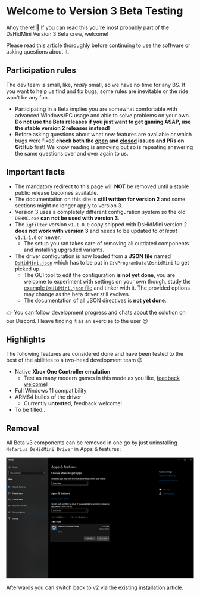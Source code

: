 # Welcome to Version 3 Beta Testing

Ahoy there! 👋 If you can read this you're most probably part of the DsHidMini Version 3 Beta crew, welcome!

Please read this article thoroughly before continuing to use the software or asking questions about it.

## Participation rules

The dev team is small, like, *really* small, so we have no time for any BS. If you want to help us find and fix bugs, some rules are inevitable or the ride won't be any fun.

- Participating in a Beta implies you are somewhat comfortable with advanced Windows/PC usage and able to solve problems on your own. **Do not use the Beta releases if you just want to get gaming ASAP, use the stable version 2 releases instead!**
- Before asking questions about what new features are available or which bugs were fixed **check both the [open](https://github.com/nefarius/DsHidMini/milestone/7) and [closed](https://github.com/nefarius/DsHidMini/milestone/7?closed=1) issues and PRs on GitHub** first! We know reading is annoying but so is repeating answering the same questions over and over again to us.

## Important facts

- The mandatory redirect to this page will **NOT** be removed until a stable public release becomes available.
- The documentation on this site is **still written for version 2** and some sections might no longer apply to version 3.
- Version 3 uses a completely different configuration system so the old `DSHMC.exe` **can not be used with version 3**.
- The `igfilter` version `v1.1.0.0` copy shipped with DsHidMini version 2 **does not work with version 3** and needs to be updated to *at least* `v1.1.1.0` or newer.
    - The setup you ran takes care of removing all outdated components and installing upgraded variants.
- The driver configuration is now loaded from a **JSON file** named [`DsHidMini.json`](https://github.com/nefarius/DsHidMini/blob/master/sys/DsHidMini.json) which has to be put in `C:\ProgramData\DsHidMini` to get picked up.
    - The GUI tool to edit the configuration **is not yet done**, you are welcome to experiment with settings on your own though, study the [example `DsHidMini.json` file](https://github.com/nefarius/DsHidMini/blob/master/sys/DsHidMini.json) and tinker with it. The provided options may change as the beta driver still evolves.
    - The documentation of all JSON directives is **not yet done**.

👉 You can follow development progress and chats about the solution on our Discord. I leave finding it as an exercise to the user 😉

## Highlights

The following features are considered done and have been tested to the best of the abilities to a two-head development team 😉

- Native **Xbox One Controller emulation**
    - Test as many modern games in this mode as you like, [feedback welcome](https://github.com/nefarius/DsHidMini/discussions/114)!
- Full Windows 11 compatibility
- ARM64 builds of the driver
    - Currently **untested**, feedback welcome!
- To be filled...

## Removal

All Beta v3 components can be removed in one go by just uninstalling `Nefarius DsHidMini Driver` in Apps & features:

![ApplicationFrameHost_nFtPcyobyf.png](images/ApplicationFrameHost_nFtPcyobyf.png)

Afterwards you can switch back to v2 via the existing [installation article](../How-to-Install.md).
